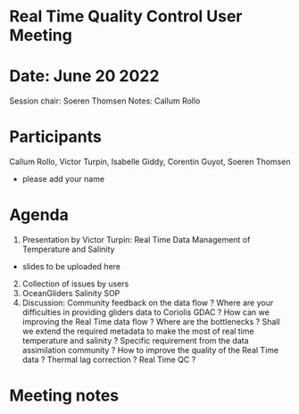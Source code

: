 # Real Time Quality Control User Meeting

# Date: June 20 2022

Session chair: Soeren Thomsen
Notes: Callum Rollo

# Participants
Callum Rollo, Victor Turpin, Isabelle Giddy, Corentin Guyot, Soeren Thomsen
- please add your name

# Agenda
1) Presentation by Victor Turpin: Real Time Data Management of Temperature and Salinity
- slides to be uploaded here
2) Collection of issues by users
3) OceanGliders Salinity SOP
4) Discussion: Community feedback on the data flow ? Where are your difficulties in providing gliders data to Coriolis GDAC ? 
How can we improving the Real Time data flow ? Where are the bottlenecks ? 
Shall we extend the required metadata to make the most of real time temperature and salinity ?
Specific requirement from the data assimilation community ?
How to improve the quality of the Real Time data ? Thermal lag correction ? Real Time QC ?




# Meeting notes

